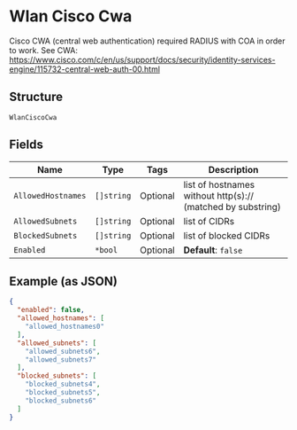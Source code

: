 
# Wlan Cisco Cwa

Cisco CWA (central web authentication) required RADIUS with COA in order to work. See CWA: https://www.cisco.com/c/en/us/support/docs/security/identity-services-engine/115732-central-web-auth-00.html

## Structure

`WlanCiscoCwa`

## Fields

| Name | Type | Tags | Description |
|  --- | --- | --- | --- |
| `AllowedHostnames` | `[]string` | Optional | list of hostnames without http(s):// (matched by substring) |
| `AllowedSubnets` | `[]string` | Optional | list of CIDRs |
| `BlockedSubnets` | `[]string` | Optional | list of blocked CIDRs |
| `Enabled` | `*bool` | Optional | **Default**: `false` |

## Example (as JSON)

```json
{
  "enabled": false,
  "allowed_hostnames": [
    "allowed_hostnames0"
  ],
  "allowed_subnets": [
    "allowed_subnets6",
    "allowed_subnets7"
  ],
  "blocked_subnets": [
    "blocked_subnets4",
    "blocked_subnets5",
    "blocked_subnets6"
  ]
}
```


